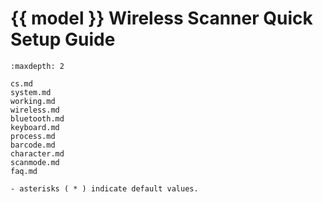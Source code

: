 # {{ model }} Wireless Scanner Quick Setup Guide
```{toctree}
:maxdepth: 2

cs.md
system.md
working.md
wireless.md
bluetooth.md
keyboard.md
process.md
barcode.md
character.md
scanmode.md
faq.md

```

```{note}
- asterisks ( * ) indicate default values.
```